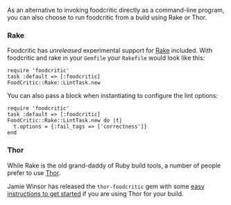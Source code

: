 As an alternative to invoking foodcritic directly as a command-line program,
you can also choose to run foodcritic from a build using Rake or Thor.

### Rake

Foodcritic has *unreleased* experimental support for
[Rake](http://rake.rubyforge.org/) included. With foodcritic and rake in your
`Gemfile` your `Rakefile` would look like this:

    require 'foodcritic'
    task :default => [:foodcritic]
    FoodCritic::Rake::LintTask.new

You can also pass a block when instantiating to configure the lint options:

    require 'foodcritic'
    task :default => [:foodcritic]
    FoodCritic::Rake::LintTask.new do |t|
      t.options = {:fail_tags => ['correctness']}
    end

### Thor

While Rake is the old grand-daddy of Ruby build tools, a number of people
prefer to use [Thor](https://github.com/wycats/thor).

Jamie Winsor has released the `thor-foodcritic` gem with some
[easy instructions to get started](https://github.com/reset/thor-foodcritic)
if you are using Thor for your build.
